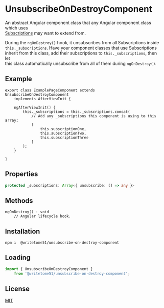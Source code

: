 # UnsubscribeOnDestroyComponent

An abstract Angular component class that any Angular component class which uses  
[Subscriptions](https://rxjs-dev.firebaseapp.com/api/index/class/Subscription) may want to extend 
from.

During the `ngOnDestroy()` hook, it unsubscribes from all Subscriptions inside   
`this._subscriptions`. 
Have your component classes that use Subscriptions  
inherit from this class, add their subscriptions to `this._subscriptions`, then let  
this class automatically unsubscribe from all of them during `ngOnDestroy()`.  


## Example
```
export class ExamplePageComponent extends UnsubscribeOnDestroyComponent 
    implements AfterViewInit {

    ngAfterViewInit() {
        this._subscriptions = this._subscriptions.concat(
            // Add any _subscriptions this component is using to this array:
            [
                this.subscriptionOne,
                this.subscriptionTwo,
                this.subscriptionThree
            ]
        );
    }

}
```  

## Properties
```ts
protected _subscriptions: Array<{ unsubscribe: () => any }>
```


## Methods
```
ngOnDestroy() : void
    // Angular lifecycle hook.
``` 


## Installation

`npm i  @writetome51/unsubscribe-on-destroy-component`

## Loading
```ts
import { UnsubscribeOnDestroyComponent } 
	from '@writetome51/unsubscribe-on-destroy-component';
```

## License
[MIT](https://choosealicense.com/licenses/mit/)
